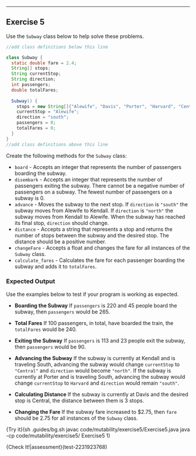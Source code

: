 ----------

## Exercise 5

Use the `Subway` class below to help solve these problems.

```java
//add class definitions below this line

class Subway {
  static double fare = 2.4;
  String[] stops;
  String currentStop;
  String direction;
  int passengers;
  double totalFares;
  
  Subway() {
    stops = new String[]{"Alewife", "Davis", "Porter", "Harvard", "Central", "Kendall"};
    currentStop = "Alewife";
    direction = "south";
    passengers = 0;
    totalFares = 0;
  }
}
//add class definitions above this line
```

Create the following methods for the `Subway` class:
* `board` - Accepts an integer that represents the number of passengers boarding the subway.
* `disembark` - Accepts an integer that represents the number of passengers exiting the subway. There cannot be a negative number of passengers on a subway. The fewest number of passengers on a subway is 0.
* `advance` - Moves the subway to the next stop. If `direction` is `"south"` the subway moves from Alewife to Kendall. If `direction` is `"north"` the subway moves from Kendall to Alewife. When the subway has reached its final stop, `direction` should change.
* `distance` - Accepts a string that represents a stop and returns the number of stops between the subway and the desired stop. The distance should be a positive number.
* `changeFare` - Accepts a float and changes the fare for all instances of the `Subway` class.
* `calculate_fares` - Calculates the fare for each passenger boarding the subway and adds it to `totalFares`.

### Expected Output
Use the examples below to test if your program is working as expected.

* **Boarding the Subway**
If `passengers` is 220 and 45 people board the subway, then `passengers` would be 265.

* **Total Fares**
If 100 passengers, in total, have boarded the train, the `totalFares` would be 240.

* **Exiting the Subway**
If `passengers` is 113 and 23 people exit the subway, then `passengers` would be 90.

* **Advancing the Subway**
If the subway is currently at Kendall and is traveling South, advancing the subway would change `currentStop` to `"Central"` and `direction` would become `"north"`. If the subway is currently at Porter and is traveling South, advancing the subway would change `currentStop` to `Harvard` and `direction` would remain `"south"`.

* **Calculating Distance**
If the subway is currently at Davis and the desired stop is Central, the distance between them is 3 stops.

* **Changing the Fare**
If the subway fare increased to $2.75, then `fare` should be 2.75 for all instances of the `Subway` class.

{Try it}(sh .guides/bg.sh javac code/mutability/exercise5/Exercise5.java java -cp code/mutability/exercise5/ Exercise5 1)

{Check It!|assessment}(test-2231923768)
